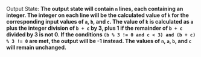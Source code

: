 Output State: **The output state will contain `n` lines, each containing an integer. The integer on each line will be the calculated value of `k` for the corresponding input values of `a`, `b`, and `c`. The value of `k` is calculated as `a` plus the integer division of `b + c` by 3, plus 1 if the remainder of `b + c` divided by 3 is not 0. If the conditions `(b % 3 != 0 and c < 3) and (b + c) % 3 != 0` are met, the output will be -1 instead. The values of `n`, `a`, `b`, and `c` will remain unchanged.**